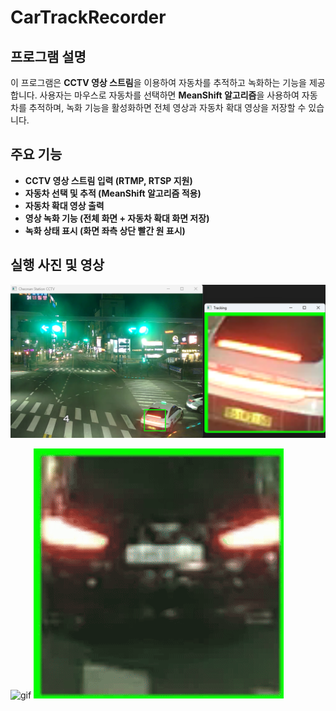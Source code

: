# CarTrackRecorder

## 프로그램 설명
이 프로그램은 **CCTV 영상 스트림**을 이용하여 자동차를 추적하고 녹화하는 기능을 제공합니다.
사용자는 마우스로 자동차를 선택하면 **MeanShift 알고리즘**을 사용하여 자동차를 추적하며,
녹화 기능을 활성화하면 전체 영상과 자동차 확대 영상을 저장할 수 있습니다.

## 주요 기능
- **CCTV 영상 스트림 입력 (RTMP, RTSP 지원)**
- **자동차 선택 및 추적 (MeanShift 알고리즘 적용)**
- **자동차 확대 영상 출력**
- **영상 녹화 기능 (전체 화면 + 자동차 확대 화면 저장)**
- **녹화 상태 표시 (화면 좌측 상단 빨간 원 표시)**

## 실행 사진 및 영상
 ![imagin](./imagin_video_ect/CarTrackRecorder.png)

 ![gif](./imagin_video_ect/recorded.gif)
 ![gif](./imagin_video_ect/zoom_recorded.gif)
